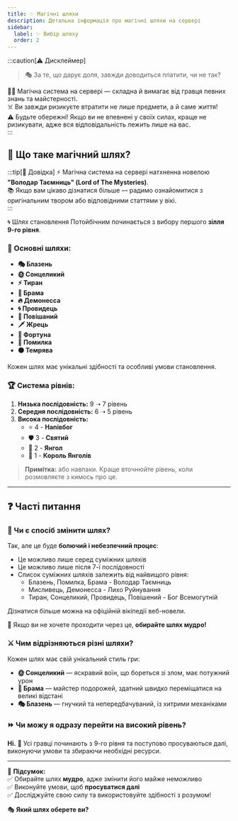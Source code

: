 ```yaml
---
title: ✨ Магічні шляхи
description: Детальна інформація про магічні шляхи на сервері
sidebar: 
  label: ✨ Вибір шляху
  order: 2
---
```


:::caution[⚠️ Дисклеймер]
> 🎭 За те, що дарує доля, завжди доводиться платити, чи не так?

🧙‍♂️ Магічна система на сервері — складна й вимагає від гравця певних знань та майстерності.  
☠️ Ви завжди ризикуєте втратити не лише предмети, а й саме життя!  
⚠️ Будьте обережні! Якщо ви не впевнені у своїх силах, краще не ризикувати, адже вся відповідальність лежить лише на вас.  
:::

## 🔮 Що таке магічний шлях?

:::tip[📖 Довідка]
⚡ Магічна система на сервері натхненна новелою **"Володар Таємниць" (Lord of The Mysteries)**.  
📚 Якщо вам цікаво дізнатися більше — радимо ознайомитися з оригінальним твором або відповідними статтями у вікі.  
:::

🌀 Шлях становлення Потойбічним починається з вибору першого **зілля 9-го рівня**.

### 📜 Основні шляхи:
- **🎭 Блазень**
- **🌞 Сонцеликий**
- **⚡ Тиран**
- **🌌 Брама**
- **🔥 Демонесса**
- **🌀 Провидець**
- **💫 Повішаний**
- **🗡️ Жрець**
- **👑 Фортуна**
- **👻 Помилка**
- **⚫ Темрява**

Кожен шлях має унікальні здібності та особливі умови становлення.

### 🏆 Система рівнів:
1. **Низька послідовність:** 9 ➝ 7 рівень
2. **Середня послідовність:** 6 ➝ 5 рівень
3. **Висока послідовність:**
    - ⭐ 4 - **Напівбог**
    - 🛡️ 3 - **Святий**
    - 👼 2 - **Янгол**
    - 👑 1 - **Король Янголів**

> **Примітка:** або навпаки. Краще вточнюйте рівень, коли розмовляєте з кимось про це.

---

## ❓ Часті питання

### 🔄 Чи є спосіб змінити шлях?
Так, але це буде **болючий і небезпечний процес**:
- Це можливо лише серед суміжних шляхів
- Це можливо лише після 7-ї послідовності
- Список суміжних шляхів залежить від найвищого рівня:
  - Блазень, Помилка, Брама - Володар Таємниць
  - Мисливець, Демонесса - Лихо Руйнування
  - Тиран, Сонцеликий, Провидець, Повішений - Бог Всемогутній

Дізнатися більше можна на офіційній вікіпедії веб-новели. 

👀 Якщо ви не хочете проходити через це, **обирайте шлях мудро!**

### ⚔️ Чим відрізняються різні шляхи?
Кожен шлях має свій унікальний стиль гри:
- **🌞 Сонцеликий** — яскравий воїн, що бореться зі злом, має потужний урон
- **🌌 Брама** — майстер подорожей, здатний швидко переміщатися на великі відстані
- **🎭 Блазень** — гнучкий та непередбачуваний, із хитрими механіками

### ⏩ Чи можу я одразу перейти на високий рівень?
**Ні.** 🚫 Усі гравці починають з 9-го рівня та поступово просуваються далі, виконуючи умови та збираючи необхідні ресурси.

---

📌 **Підсумок:**  
✅ Обирайте шлях **мудро**, адже змінити його майже неможливо  
✅ Виконуйте умови, щоб **просуватися далі**  
✅ Досліджуйте свою силу та використовуйте здібності з розумом!

🎭 **Який шлях оберете ви?**
